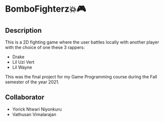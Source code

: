 # BomboFighterz💥🎮

## Description

This is a 2D fighting game where the user battles locally with another player with the choice of one these 3 rappers:

* Drake 
* Lil Uzi Vert
* Lil Wayne

This was the final project for my Game Programming course during the Fall semester of the year 2021.

## Collaborator 

- Yorick Ntwari Niyonkuru
- Vathusan Vimalarajan


